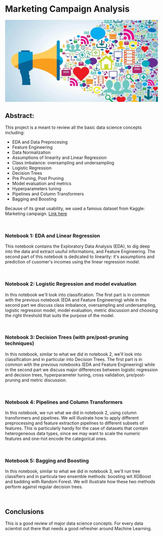 # Marketing Campaign Analysis

![](images/marketing.jpg)



## Abstract: 

This project is a meant to review all the basic data science concepts including:

- EDA and Data Preprocesing
- Feature Engineering
- Data Normalization
- Assumptions of linearity and Linear Regression
- Class imbalance: oversampling and undersampling
- Logistic Regression
- Decision Trees
- Pre Pruning, Post Pruning
- Model evaluation and metrics
- Hyperparameters tuning
- Pipelines and Column Transformers
- Bagging and Boosting

Because of its great usability, we used a famous dataset from Kaggle: Marketing campaign. [Link here](https://www.kaggle.com/datasets/rodsaldanha/arketing-campaign)

<br/>


### Notebook 1: EDA and Linear Regression
This notebook contains the Exploratory Data Analysis (EDA), to dig deep into the data and extract usuful informations, and Feature Engineering. The second part of this notebook is dedicated to linearity: it's assumptions and prediction of cusomer's incomes using the linear regression model.


<br/>

### Notebook 2: Logistic Regression and model evaluation
In this notebook we'll look into classification. The first part is in common with the previous notebook (EDA and Feature Engineering) while in the second part we discuss class imbalance, oversampling and undersampling, logistic regression model, model evaluation, metric discussion and choosing the right threshold that suits the purpose of the model.


<br/>

### Notebook 3: Decision Trees (with pre/post-pruning techniques)
In this notebook, similar to what we did in notebook 2, we'll look into classification and in particular into Decision Trees. The first part is in common with the previous notebooks (EDA and Feature Engineering) while in the second part we discuss major differences between logistic regression and decision trees, hyperparameter tuning, cross validation, pre/post-pruning and metric discussion.


<br/>

### Notebook 4: Pipelines and Column Transformers
In this notebook, we run what we did in notebook 2, using column transformers and pipelines. We will illustrate how to apply different preprocessing and feature extraction pipelines to different subsets of features. This is particularly handy for the case of datasets that contain heterogeneous data types, since we may want to scale the numeric features and one-hot encode the categorical ones.


<br/>

### Notebook 5: Bagging and Boosting
In this notebook, similar to what we did in notebook 3, we'll run tree classifiers and in particula two ensemble methods: boosting wit XGBoost and badding with Random Forest. We will illustrate how these two methods perform against regular decision trees.


<br/>

## Conclusions
This is a good review of major data science concepts. For every data scientist out there that needs a good refresher around Machine Learning. 